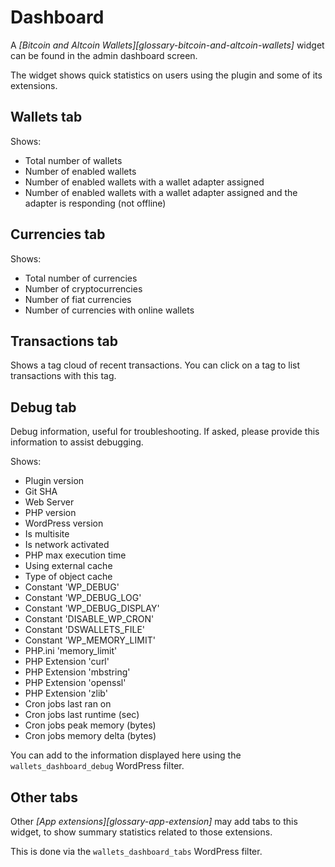# Dashboard

A *[Bitcoin and Altcoin Wallets][glossary-bitcoin-and-altcoin-wallets]* widget can be found in the admin dashboard screen.

The widget shows quick statistics on users using the plugin and some of its extensions.

## Wallets tab

Shows:
- Total number of wallets
- Number of enabled wallets
- Number of enabled wallets with a wallet adapter assigned
- Number of enabled wallets with a wallet adapter assigned and the adapter is responding (not offline)

## Currencies tab

Shows:
- Total number of currencies
- Number of cryptocurrencies
- Number of fiat currencies
- Number of currencies with online wallets

## Transactions tab

Shows a tag cloud of recent transactions. You can click on a tag to list transactions with this tag.

## Debug tab

Debug information, useful for troubleshooting. If asked, please provide this information to assist debugging.

Shows:
- Plugin version
- Git SHA
- Web Server
- PHP version
- WordPress version
- Is multisite
- Is network activated
- PHP max execution time
- Using external cache
- Type of object cache
- Constant 'WP_DEBUG'
- Constant 'WP_DEBUG_LOG'
- Constant 'WP_DEBUG_DISPLAY'
- Constant 'DISABLE_WP_CRON'
- Constant 'DSWALLETS_FILE'
- Constant 'WP_MEMORY_LIMIT'
- PHP.ini 'memory_limit'
- PHP Extension 'curl'
- PHP Extension 'mbstring'
- PHP Extension 'openssl'
- PHP Extension 'zlib'
- Cron jobs last ran on
- Cron jobs last runtime (sec)
- Cron jobs peak memory (bytes)
- Cron jobs memory delta (bytes)

You can add to the information displayed here using the `wallets_dashboard_debug` WordPress filter.

## Other tabs

Other *[App extensions][glossary-app-extension]* may add tabs to this widget, to show summary statistics related to those extensions.

This is done via the `wallets_dashboard_tabs` WordPress filter.
